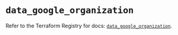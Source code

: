 # `data_google_organization`

Refer to the Terraform Registry for docs: [`data_google_organization`](https://registry.terraform.io/providers/hashicorp/google/5.21.0/docs/data-sources/organization).

